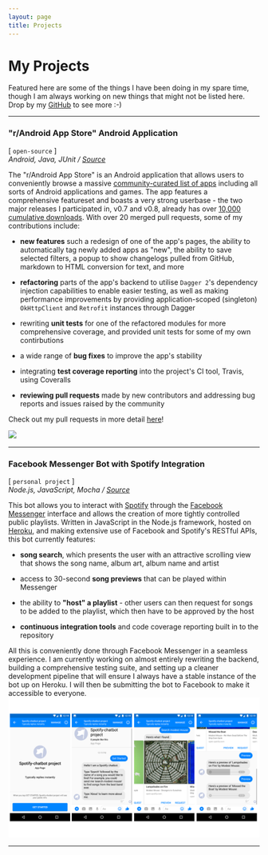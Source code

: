 ```yaml
---
layout: page
title: Projects
---
```

# My Projects
Featured here are some of the things I have been doing in my spare time, though I am always working on new things that might not be listed here. Drop by my [GitHub](https://github.com/bobheadxi) to see more :-)

__________________
### "r/Android App Store" Android Application
[ `open-source` ]    
*Android, Java, JUnit / [Source](https://github.com/d4rken/reddit-android-appstore)*  

The "r/Android App Store" is an Android application that allows users to conveniently browse a massive [community-curated list of apps](https://www.reddit.com/r/android/wiki/apps) including all sorts of Android applications and games. The app features a comprehensive featureset and boasts a very strong userbase - the two major releases I participated in, v0.7 and v0.8, already has over [10,000 cumulative downloads](http://www.somsubhra.com/github-release-stats/?username=d4rken&repository=reddit-android-appstore). With over 20 merged pull requests, some of my contributions include:
- **new features** such a redesign of one of the app's pages, the ability to automatically tag newly added apps as "new", the ability to save selected filters, a popup to show changelogs pulled from GitHub, markdown to HTML conversion for text, and more

- **refactoring** parts of the app's backend to utilise `Dagger 2`'s dependency injection capabilities to enable easier testing, as well as making performance improvements by providing application-scoped (singleton) `OkHttpClient` and `Retrofit` instances through Dagger

- rewriting **unit tests** for one of the refactored modules for more comprehensive coverage, and provided unit tests for some of my own contirbutions

- a wide range of **bug fixes** to improve the app's stability

- integrating **test coverage reporting** into the project's CI tool, Travis, using Coveralls

- **reviewing pull requests** made by new contributors and addressing bug reports and issues raised by the community

Check out my pull requests in more detail [here](https://github.com/d4rken/reddit-android-appstore/pulls?utf8=✓&q=is%3Apr%20is%3Aclosed%20author%3Abobheadxi%20is%3Amerged%20base%3Adev)!

![](https://github.com/d4rken/reddit-android-appstore/blob/dev/art/preview-v080.png?raw=true)

__________________  
### Facebook Messenger Bot with Spotify Integration
[ `personal project` ]   
*Node.js, JavaScript, Mocha / [Source](https://github.com/bobheadxi/facebook-spotify-chatbot)*   

This bot allows you to interact with [Spotify](http://spotify.com) through the [Facebook Messenger](https://www.messenger.com) interface and allows the creation of more tightly controlled public playlists. Written in JavaScript in the Node.js framework, hosted on [Heroku](https://www.heroku.com), and making extensive use of Facebook and Spotify's RESTful APIs, this bot currently features:
- **song search**, which presents the user with an attractive scrolling view that shows the song name, album art, album name and artist

- access to 30-second **song previews** that can be played within Messenger

- the ability to **"host" a playlist** - other users can then request for songs to be added to the playlist, which then have to be approved by the host

- **continuous integration tools** and code coverage reporting built in to the repository

All this is conveniently done through Facebook Messenger in a seamless experience. I am currently working on almost entirely rewriting the backend, building a comprehensive testing suite, and setting up a cleaner development pipeline that will ensure I always have a stable instance of the bot up on Heroku. I will then be submitting the bot to Facebook to make it accessible to everyone.
![](https://github.com/bobheadxi/facebook-spotify-chatbot/blob/dev/screenshots/screenshots0-2-1.png?raw=true)

__________________